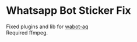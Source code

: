 # Whatsapp Bot Sticker Fix
Fixed plugins and lib for [wabot-aq](https://github.com/Nurutomo/wabot-aq)  
Required ffmpeg.
